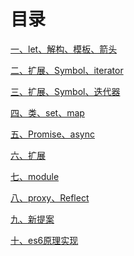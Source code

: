 # 目录[一、let、解构、模板、箭头](es6-01%20let、解构、模板、箭头.md)[二、扩展、Symbol、iterator](es6-02%20扩展、Symbol、iterator.md)[三、扩展、Symbol、迭代器](es6-02%20扩展、Symbol、迭代器.md)[四、类、set、map](es6-03%20类、set、map.md)[五、Promise、async](es6-04%20Promise、async.md)[六、扩展](es6-05%20扩展.md)[七、module](es6-06%20module.md)[八、proxy、Reflect](es6-07%20proxy、Reflect.md)[九、新提案](es6-08%20新提案.md)[十、es6原理实现](es6原理实现.md)